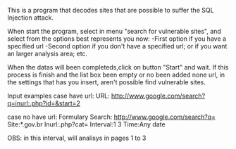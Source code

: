 This is a program that decodes sites that are possible to suffer the SQL Injection attack.

When start the program, select in menu "search for vulnerable sites", and select from the options best represents you now:
 -First option if you have a specified url
 -Second option if you don't have a specified url; or if you want an larger analysis area; etc.

When the datas will been completeds,click on button "Start" and wait. If this process is finish and the list box been empty or no been added none url, in the settings that has you insert, aren't possible find vulnerable sites.

Input examples
case have url:
   URL: http://www.google.com/search?q=inurl:.php?id=&start=2

case no have url:
   Formulary Search:  http://www.google.com/search?q=
   Site:*.gov.br
   Inurl:.php?cat=
   Interval:1 3 
   Time:Any date

OBS: in this interval, will analisys in pages 1 to 3
